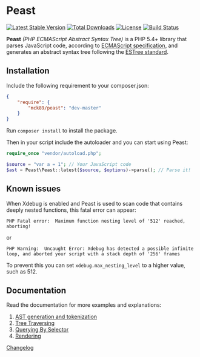 Peast
==========

[![Latest Stable Version](https://poser.pugx.org/mck89/peast/v/stable)](https://packagist.org/packages/mck89/peast)
[![Total Downloads](https://poser.pugx.org/mck89/peast/downloads)](https://packagist.org/packages/mck89/peast)
[![License](https://poser.pugx.org/mck89/peast/license)](https://packagist.org/packages/mck89/peast)
[![Build Status](https://github.com/mck89/peast/actions/workflows/test.yml/badge.svg)](https://github.com/mck89/peast/actions/workflows/test.yml)


**Peast** _(PHP ECMAScript Abstract Syntax Tree)_ is a PHP 5.4+ library that parses JavaScript code, according to [ECMAScript specification](http://www.ecma-international.org/publications/standards/Ecma-262.htm), and generates an abstract syntax tree following the [ESTree standard](https://github.com/estree/estree).

Installation
-------------
Include the following requirement to your composer.json:
```json
{
	"require": {
		"mck89/peast": "dev-master"
	}
}
```

Run `composer install` to install the package.

Then in your script include the autoloader and you can start using Peast:

```php
require_once "vendor/autoload.php";

$source = "var a = 1"; // Your JavaScript code
$ast = Peast\Peast::latest($source, $options)->parse(); // Parse it!
```

Known issues
-------------
When Xdebug is enabled and Peast is used to scan code that contains deeply nested functions, this fatal error can appear:
```
PHP Fatal error:  Maximum function nesting level of '512' reached, aborting!
```
or
```
PHP Warning:  Uncaught Error: Xdebug has detected a possible infinite loop, and aborted your script with a stack depth of '256' frames
```
To prevent this you can set `xdebug.max_nesting_level` to a higher value, such as 512.

Documentation
-------------
Read the documentation for more examples and explanations:

 1. [AST generation and tokenization](doc/ast-and-tokenization.md)
 2. [Tree Traversing](doc/tree-traversing.md)
 3. [Querying By Selector](doc/querying-by-selector.md)
 4. [Rendering](doc/rendering.md)

[Changelog](doc/changelog.md)
